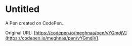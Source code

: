 # Untitled

A Pen created on CodePen.

Original URL: [https://codepen.io/meghnaa/pen/vYGmdjV](https://codepen.io/meghnaa/pen/vYGmdjV).

